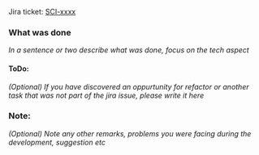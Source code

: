 Jira ticket: [SCI-xxxx](https://biosistemika.atlassian.net/browse/SCI-xxxx)

### What was done
_In a sentence or two describe what was done, focus on the tech aspect_

#### ToDo:
_(Optional) If you have discovered an oppurtunity for refactor or another task that was not part of the jira issue, please write it here_

### Note:
_(Optional) Note any other remarks, problems you were facing during the development, suggestion etc_
